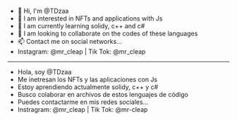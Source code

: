 - 👋 Hi, I'm @TDzaa
- 👀 I am interested in NFTs and applications with Js
- 🌱 I am currently learning solidy, c++ and c#
- 💞️ I am looking to collaborate on the codes of these languages
- 📫 Contact me on social networks...
- Instagram: @mr_cleap | Tik Tok: @mr_cleap 
--------------------------------------------------------------------------
- Hola, soy @TDzaa
- Me inetresan los NFTs y las aplicaciones con Js
- Estoy aprendiendo actualmente solidy, c++ y c#
- Busco colaborar en archivos de estos lenguajes de código
- Puedes contactarme en mis redes sociales...
- Instragram: @mr_cleap | Tik Tok: @mr-cleap 
<!---
TDzaa/TDzaa is a ✨ special ✨ repository because its `README.md` (this file) appears on your GitHub profile.
You can click the Preview link to take a look at your changes.
--->
